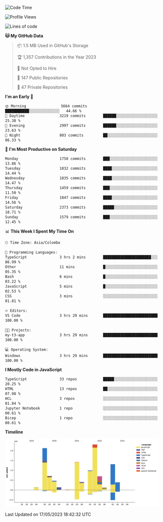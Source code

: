 
<!--START_SECTION:waka-->
![Code Time](http://img.shields.io/badge/Code%20Time-1%2C130%20hrs%2019%20mins-blue)

![Profile Views](http://img.shields.io/badge/Profile%20Views-0-blue)

![Lines of code](https://img.shields.io/badge/From%20Hello%20World%20I%27ve%20Written-11.2%20million%20lines%20of%20code-blue)

**🐱 My GitHub Data** 

> 📦 1.5 MB Used in GitHub's Storage 
 > 
> 🏆 1,357 Contributions in the Year 2023
 > 
> 🚫 Not Opted to Hire
 > 
> 📜 147 Public Repositories 
 > 
> 🔑 47 Private Repositories 
 > 
**I'm an Early 🐤** 

```text
🌞 Morning                5664 commits        ███████████░░░░░░░░░░░░░░   44.66 % 
🌆 Daytime                3219 commits        ██████░░░░░░░░░░░░░░░░░░░   25.38 % 
🌃 Evening                2997 commits        ██████░░░░░░░░░░░░░░░░░░░   23.63 % 
🌙 Night                  803 commits         ██░░░░░░░░░░░░░░░░░░░░░░░   06.33 % 
```
📅 **I'm Most Productive on Saturday** 

```text
Monday                   1758 commits        ███░░░░░░░░░░░░░░░░░░░░░░   13.86 % 
Tuesday                  1832 commits        ████░░░░░░░░░░░░░░░░░░░░░   14.44 % 
Wednesday                1835 commits        ████░░░░░░░░░░░░░░░░░░░░░   14.47 % 
Thursday                 1459 commits        ███░░░░░░░░░░░░░░░░░░░░░░   11.50 % 
Friday                   1847 commits        ████░░░░░░░░░░░░░░░░░░░░░   14.56 % 
Saturday                 2373 commits        █████░░░░░░░░░░░░░░░░░░░░   18.71 % 
Sunday                   1579 commits        ███░░░░░░░░░░░░░░░░░░░░░░   12.45 % 
```


📊 **This Week I Spent My Time On** 

```text
🕑︎ Time Zone: Asia/Colombo

💬 Programming Languages: 
TypeScript               3 hrs 2 mins        ██████████████████████░░░   86.99 % 
Other                    11 mins             █░░░░░░░░░░░░░░░░░░░░░░░░   05.35 % 
Bash                     6 mins              █░░░░░░░░░░░░░░░░░░░░░░░░   03.22 % 
JavaScript               5 mins              █░░░░░░░░░░░░░░░░░░░░░░░░   02.53 % 
CSS                      3 mins              ░░░░░░░░░░░░░░░░░░░░░░░░░   01.81 % 

🔥 Editors: 
VS Code                  3 hrs 29 mins       █████████████████████████   100.00 % 

🐱‍💻 Projects: 
my-t3-app                3 hrs 29 mins       █████████████████████████   100.00 % 

💻 Operating System: 
Windows                  3 hrs 29 mins       █████████████████████████   100.00 % 
```

**I Mostly Code in JavaScript** 

```text
TypeScript               33 repos            █████░░░░░░░░░░░░░░░░░░░░   20.25 % 
HTML                     13 repos            ██░░░░░░░░░░░░░░░░░░░░░░░   07.98 % 
HCL                      3 repos             ░░░░░░░░░░░░░░░░░░░░░░░░░   01.84 % 
Jupyter Notebook         1 repo              ░░░░░░░░░░░░░░░░░░░░░░░░░   00.61 % 
Bicep                    1 repo              ░░░░░░░░░░░░░░░░░░░░░░░░░   00.61 % 
```



**Timeline**

![Lines of Code chart](https://raw.githubusercontent.com/ccweerasinghe1994/ccweerasinghe1994/master/assets/bar_graph.png)


 Last Updated on 17/05/2023 18:42:32 UTC
<!--END_SECTION:waka-->
